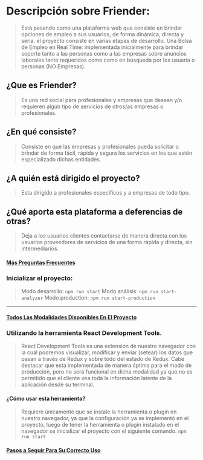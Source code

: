 # Descripción sobre **Friender:**

> Está pesando como una plataforma web que consiste en brindar opciones de empleo a sus usuarios, de forma dinámica, directa y seria. el proyecto consiste en varias etapas de desarrollo. Una Bolsa de Empleo en Real Time: implementada inicialmente para brindar soporte tanto a las personas como a las empresas sobre anuncios laborales tanto requeridos como como en búsqueda por los usuaria o personas (NO Empresas).

## ¿Que es Friender?
> Es una red social para profesionales y empresas que desean y/o requieren algún tipo de servicios de otros/as empresas o profesionales.

## ¿En qué consiste?
> Consiste en que las empresas y profesionales pueda solicitar o brindar de forma fácil, rápida y segura los servicios en los que estén especializado dichas entidades.

## ¿A quién está dirigido el proyecto?
> Esta dirigido a profesionales específicos y a empresas de todo tipo.

## ¿Qué aporta esta plataforma a deferencias de otras?
> Deja a los usuarios clientes contactarse de manera directa con los usuarios proveedores de servicios de una forma rápida y directa, sin intermediarios.

#### [Más Preguntas Frecuentes](https://github.com/Miyo-Excellent/Friender_Advance/blob/friender/FAQ.MD)

### Inicializar el proyecto:
> Modo desarrollo: `npm run start`
> Modo análisis: `npm run start-analyzer`
> Modo production: `npm run start-production`
______
#### [Todos Las Modalidades Disponibles En El Proyecto](https://github.com/Miyo-Excellent/Friender_Advance/blob/friender/MODS.MD)
### Utilizando la herramienta React Development Tools.
> React Development Tools es una extensión de nuestro navegador con la cual podremos visualizar, modificar y enviar (setear) los datos que pasan a través de Redux y sobre todo del estado de Redux. Cabe destacar que esta implementada de manera óptima para el modo de producción, pero no será funcional en dicha modalidad ya que no es permitido que el cliente vea toda la información latente de la aplicación desde su terminal.

#### ¿Cómo usar esta herramienta?
> Requiere únicamente que se instale la herramienta o plugin en nuestro navegador, ya que la configuración ya se implementó en el proyecto, luego de tener la herramienta o plugin instalado en el navegador se inicializar el proyecto con el siguiente comando.
> `npm run start`

#### [Pasos a Seguir Para Su Correcto Uso](https://github.com/Miyo-Excellent/Friender_Advance/blob/friender/STEPS.MD)
